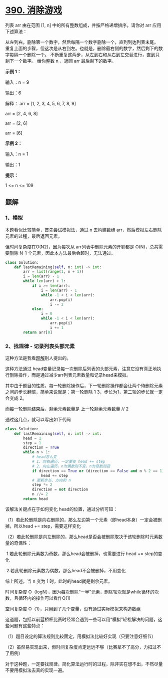 # [390. 消除游戏](https://leetcode-cn.com/problems/elimination-game/)

列表 arr 由在范围 [1, n] 中的所有整数组成，并按严格递增排序。请你对 arr 应用下述算法：

从左到右，删除第一个数字，然后每隔一个数字删除一个，直到到达列表末尾。
重复上面的步骤，但这次是从右到左。也就是，删除最右侧的数字，然后剩下的数字每隔一个删除一个。
不断重复这两步，从左到右和从右到左交替进行，直到只剩下一个数字。
给你整数 n ，返回 arr 最后剩下的数字。

 

**示例 1：**

输入：n = 9

输出：6

解释：
arr = [1, 2, 3, 4, 5, 6, 7, 8, 9]

arr = [2, 4, 6, 8]

arr = [2, 6]

arr = [6]

**示例 2：**

输入：n = 1

输出：1

**提示：**

1 <= n <= 109

## 题解

### 1、模拟

本题看似比较简单，首先尝试模拟法，通过 n 去构建数组 arr，然后模拟左右删除元素的过程，最后返回元素。

但时间复杂度在O(N2)，因为每次从 arr列表中删除元素的开销都是 O(N)，总共需要删除 N-1 个元素，因此本方法最后会超时，无法通过。

```python
class Solution:
    def lastRemaining(self, n: int) -> int:
        arr = list(range(1, n + 1))
        i = len(arr) - 1
        while len(arr) > 1:
            if i >= len(arr):
                i = len(arr) - 1
                while -1 < i < len(arr):
                    arr.pop(i)
                    i -= 2
            else:
                i = 0
                while -1 < i < len(arr):
                    arr.pop(i)
                    i += 1
        return arr[0]
```

### 2、找规律 - 记录列表头部元素

这种方法是我看[题解](https://leetcode-cn.com/problems/elimination-game/solution/wo-hua-yi-bian-jiu-kan-dong-de-ti-jie-ni-k2uj/)别人提出的。

这种方法通过 head变量记录每一次删除后列表的头部元素，注意它没有真正地执行删除操作，而是通过减少arr列表元素数量和记录head来模拟。

其中由于题目的性质，每一轮删除操作后，下一轮删除操作都会让两个待删除元素之间的步长翻倍，简单来说就是：第一轮删除 1 3，步长为1，第二轮的步长就一定会变成 2。

而每一轮删除结束后，剩余元素数量是 上一轮剩余元素数量 // 2

通过这几点，就可以写出如下代码

```python
class Solution:
    def lastRemaining(self, n: int) -> int:
        head = 1
        step = 1
        direction = True
        while n > 1:
            # head怎么变
            # 1、向右遍历，一定要变 head += step
            # 2、向左遍历，n为偶数则不变，n为奇数则变
            if direction == True or (direction == False and n % 2 == 1):
                head += step
            # 更新步长、方向和 n
            step *= 2
            direction = not direction
            n //= 2
        return head
```

该解法关键点在于如何变化 head的位置，通过分析可知：

（1）若此轮删除是向右删除的，那么左边第一个元素（即head本身）一定会被删掉，所以head += step，需要这样变化

（2）若此轮删除是向左删除的，那么head是否会被删除取决于该轮删除时元素数量的奇偶性：

​	1.若此轮删除元素数为奇数，那么head会被删掉，也需要进行 head += step的变化

​	2.若此轮删除元素数为偶数，那么head不会被删掉，不用变化

综上所述，当 n 变为 1 时，此时的head就是剩余元素。

时间复杂度 O（logN），因为每次删除“一半”元素，删除轮次就是while循环的次数，且循环内的操作可以看作O(1)

空间复杂度 O（1），只用到了几个变量，没有通过实际模拟来构造数组



这道题，包括以前蓝桥杯比赛时经常会遇到一些可以用“模拟”轻松解决的问题，这些问题有这些特点：

（1）题目设定的算法规则比较固定，用模拟法比较好实现（只要注意好细节）

（2）虽然易实现出来，但时间复杂度肯定远远不够（比赛拿不了高分，力扣过不了用例）

对于这种题，一定要找规律，简化算法运行时的过程，除非实在想不出，不然尽量不要用模拟法去真的实现一遍。